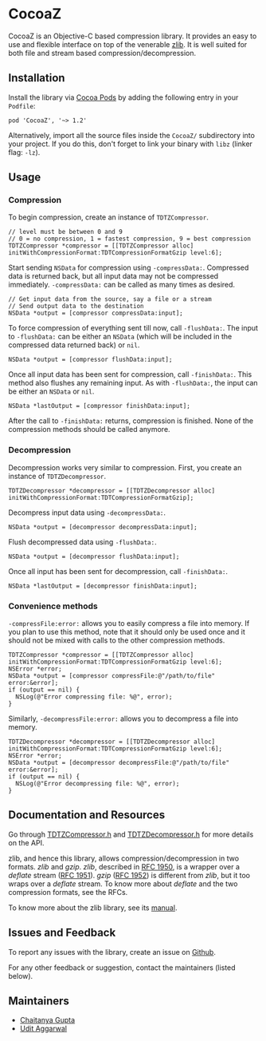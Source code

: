 # CocoaZ

CocoaZ is an Objective-C based compression library. It provides an easy to use and flexible interface on top of the venerable [zlib][]. It is well suited for both file and stream based compression/decompression.

## Installation

Install the library via [Cocoa Pods][] by adding the following entry in your `Podfile`:

    pod 'CocoaZ', '~> 1.2'

Alternatively, import all the source files inside the `CocoaZ/` subdirectory into your project. If you do this, don't forget to link your binary with `libz` (linker flag: `-lz`).

## Usage

### Compression

To begin compression, create an instance of `TDTZCompressor`.

    // level must be between 0 and 9
    // 0 = no compression, 1 = fastest compression, 9 = best compression
    TDTZCompressor *compressor = [[TDTZCompressor alloc] initWithCompressionFormat:TDTCompressionFormatGzip level:6];

Start sending `NSData` for compression using `-compressData:`. Compressed data is returned back, but all input data may not be compressed immediately. `-compressData:` can be called as many times as desired.

    // Get input data from the source, say a file or a stream
    // Send output data to the destination
    NSData *output = [compressor compressData:input];

To force compression of everything sent till now, call `-flushData:`. The input to `-flushData:` can be either an `NSData` (which will be included in the compressed data returned back) or `nil`.

    NSData *output = [compressor flushData:input];

Once all input data has been sent for compression, call `-finishData:`. This method also flushes any remaining input. As with `-flushData:`, the input can be either an `NSData` or `nil`.

    NSData *lastOutput = [compressor finishData:input];

After the call to `-finishData:` returns, compression is finished. None of the compression methods should be called anymore.

### Decompression

Decompression works very similar to compression. First, you create an instance of `TDTZDecompressor`.

    TDTZDecompressor *decompressor = [[TDTZDecompressor alloc] initWithCompressionFormat:TDTCompressionFormatGzip];

Decompress input data using `-decompressData:`.

    NSData *output = [decompressor decompressData:input];

Flush decompressed data using `-flushData:`.

    NSData *output = [decompressor flushData:input];

Once all input has been sent for decompression, call `-finishData:`.

    NSData *lastOutput = [decompressor finishData:input];

### Convenience methods

`-compressFile:error:` allows you to easily compress a file into memory. If you plan to use this method, note that it should only be used once and it should not be mixed with calls to the other compression methods.

    TDTZCompressor *compressor = [[TDTZCompressor alloc] initWithCompressionFormat:TDTCompressionFormatGzip level:6];
    NSError *error;
    NSData *output = [compressor compressFile:@"/path/to/file" error:&error];
    if (output == nil) {
      NSLog(@"Error compressing file: %@", error);
    }

Similarly, `-decompressFile:error:` allows you to decompress a file into memory.

    TDTZDecompressor *decompressor = [[TDTZDecompressor alloc] initWithCompressionFormat:TDTCompressionFormatGzip level:6];
    NSError *error;
    NSData *output = [decompressor decompressFile:@"/path/to/file" error:&error];
    if (output == nil) {
      NSLog(@"Error decompressing file: %@", error);
    }

## Documentation and Resources

Go through [TDTZCompressor.h](CocoaZ/TDTZCompressor.h) and [TDTZDecompressor.h](CocoaZ/TDTZDecompressor.h) for more details on the API.

zlib, and hence this library, allows compression/decompression in two formats. _zlib_ and _gzip_. _zlib_, described in [RFC 1950][], is a wrapper over a _deflate_ stream ([RFC 1951][]). _gzip_ ([RFC 1952][]) is different from _zlib_, but it too wraps over a _deflate_ stream. To know more about _deflate_ and the two compression formats, see the RFCs.

To know more about the zlib library, see its [manual][zlib manual].

## Issues and Feedback

To report any issues with the library, create an issue on [Github](https://github.com/talk-to/CocoaZ/issues).

For any other feedback or suggestion, contact the maintainers (listed below).

## Maintainers

* [Chaitanya Gupta](mailto:chaitanya.g@directi.com)
* [Udit Aggarwal](mailto:udit.ag@directi.com)

[zlib]: http://zlib.net/
[zlib manual]: http://zlib.net/manual.html
[RFC 1950]: http://tools.ietf.org/html/rfc1950
[RFC 1951]: http://tools.ietf.org/html/rfc1951
[RFC 1952]: http://tools.ietf.org/html/rfc1952
[Cocoa Pods]: http://cocoapods.org/
